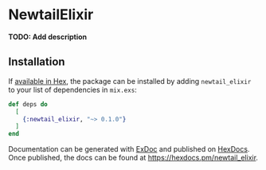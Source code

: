 # NewtailElixir

**TODO: Add description**

## Installation

If [available in Hex](https://hex.pm/docs/publish), the package can be installed
by adding `newtail_elixir` to your list of dependencies in `mix.exs`:

```elixir
def deps do
  [
    {:newtail_elixir, "~> 0.1.0"}
  ]
end
```

Documentation can be generated with [ExDoc](https://github.com/elixir-lang/ex_doc)
and published on [HexDocs](https://hexdocs.pm). Once published, the docs can
be found at <https://hexdocs.pm/newtail_elixir>.

